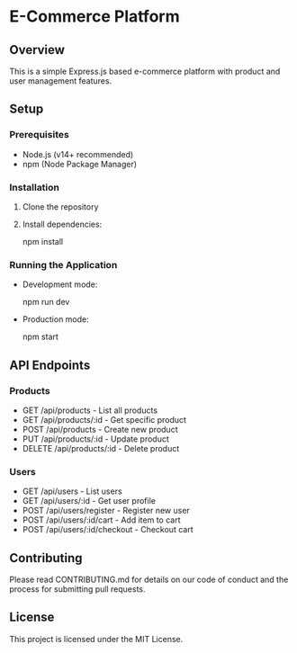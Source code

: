 # E-Commerce Platform

## Overview
This is a simple Express.js based e-commerce platform with product and user management features.

## Setup

### Prerequisites
- Node.js (v14+ recommended)
- npm (Node Package Manager)

### Installation
1. Clone the repository
2. Install dependencies:
   
   npm install
   

### Running the Application
- Development mode:
  
  npm run dev
  
- Production mode:
  
  npm start
  

## API Endpoints

### Products
- GET /api/products - List all products
- GET /api/products/:id - Get specific product
- POST /api/products - Create new product
- PUT /api/products/:id - Update product
- DELETE /api/products/:id - Delete product

### Users
- GET /api/users - List users
- GET /api/users/:id - Get user profile
- POST /api/users/register - Register new user
- POST /api/users/:id/cart - Add item to cart
- POST /api/users/:id/checkout - Checkout cart

## Contributing
Please read CONTRIBUTING.md for details on our code of conduct and the process for submitting pull requests.

## License
This project is licensed under the MIT License.